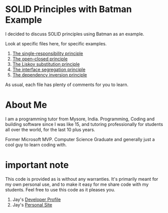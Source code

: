 # SOLID Principles with Batman Example

I decided to discuss SOLID principles using Batman as an example.

Look at specific files here, for specific examples.

1. [The single-responsibility principle](SinSOLID.cs)
1. [The open–closed principle](OinSOLID.cs)
1. [The Liskov substitution principle](LinSOLID.cs)
1. [The interface segregation principle](IinSOLID.cs)
1. [The dependency inversion principle](DinSOLID.cs)

As usual, each file has plenty of comments for you to learn.

# About Me

I am a programming tutor from Mysore, India. Programming, Coding and building software since I was like 15, and tutoring professionally for students all over the world, for the last 10 plus years. 

Former Microsoft MVP. Computer Science Graduate and generally just a cool guy to learn coding with.

# important note 

This code is provided as is without any warranties. It's primarily meant for my own personal use, and to make it easy for me share code with my students. Feel free to use this code as it pleases you.

1. Jay's [Developer Profile](https://jay-study-nildana.github.io/developerprofile)
1. Jay's [Personal Site](https://stories.thechalakas.com/)
